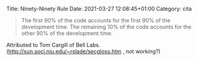 Title: Ninety-Ninety Rule
Date: 2021-03-27 12:08:45+01:00
Category: cita


> The first 90% of the code accounts for the first 90% of the development time. The remaining 10% of the code accounts for the other 90% of the development time.

Attributed to Tom Cargill of Bell Labs.
(http://sun.soci.niu.edu/~rslade/secgloss.htm , not working?)


